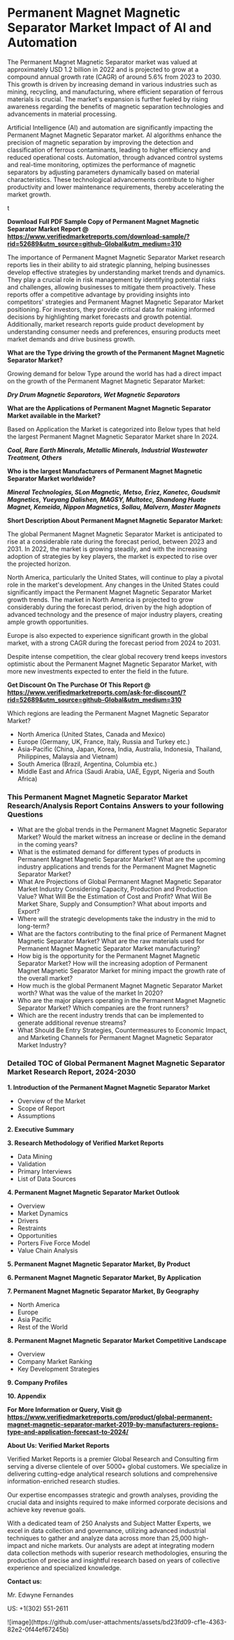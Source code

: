 <h1>Permanent Magnet Magnetic Separator Market Impact of AI and Automation</h1><p>The Permanent Magnet Magnetic Separator market was valued at approximately USD 1.2 billion in 2022 and is projected to grow at a compound annual growth rate (CAGR) of around 5.6% from 2023 to 2030. This growth is driven by increasing demand in various industries such as mining, recycling, and manufacturing, where efficient separation of ferrous materials is crucial. The market's expansion is further fueled by rising awareness regarding the benefits of magnetic separation technologies and advancements in material processing.</p><p>Artificial Intelligence (AI) and automation are significantly impacting the Permanent Magnet Magnetic Separator market. AI algorithms enhance the precision of magnetic separation by improving the detection and classification of ferrous contaminants, leading to higher efficiency and reduced operational costs. Automation, through advanced control systems and real-time monitoring, optimizes the performance of magnetic separators by adjusting parameters dynamically based on material characteristics. These technological advancements contribute to higher productivity and lower maintenance requirements, thereby accelerating the market growth.</p>t</p><p id="" class=""><strong>Download Full PDF Sample Copy of Permanent Magnet Magnetic Separator Market Report @ <a href="https://www.verifiedmarketreports.com/download-sample/?rid=52689&utm_source=github-Global&utm_medium=310" target="_blank">https://www.verifiedmarketreports.com/download-sample/?rid=52689&utm_source=github-Global&utm_medium=310</a></strong></p><p>The importance of&nbsp;Permanent Magnet Magnetic Separator Market research reports lies in their ability to aid strategic planning, helping businesses develop effective strategies by understanding market trends and dynamics. They play a crucial role in risk management by identifying potential risks and challenges, allowing businesses to mitigate them proactively. These reports offer a competitive advantage by providing insights into competitors' strategies and Permanent Magnet Magnetic Separator Market positioning. For investors, they provide critical data for making informed decisions by highlighting market forecasts and growth potential. Additionally, market research reports guide product development by understanding consumer needs and preferences, ensuring products meet market demands and drive business growth.</p><p><strong>What are the&nbsp;Type driving the growth of the Permanent Magnet Magnetic Separator Market?</strong></p><p id="" class="">Growing demand for below Type around the world has had a direct impact on the growth of the Permanent Magnet Magnetic Separator Market:</p><em><strong>Dry Drum Magnetic Separators, Wet Magnetic Separators</strong></em></p><strong>What are the&nbsp;Applications&nbsp;of Permanent Magnet Magnetic Separator Market available in the Market?</strong></p><p id="" class="">Based on Application the Market is categorized into Below types that held the largest Permanent Magnet Magnetic Separator Market share In 2024.</p><em><strong>Coal, Rare Earth Minerals, Metallic Minerals, Industrial Wastewater Treatment, Others</strong></em></p><strong>Who is the largest Manufacturers of Permanent Magnet Magnetic Separator Market worldwide?</strong></p><p><em><strong>Mineral Technologies, SLon Magnetic, Metso, Eriez, Kanetec, Goudsmit Magnetics, Yueyang Dalishen, MAGSY, Multotec, Shandong Huate Magnet, Kemeida, Nippon Magnetics, Sollau, Malvern, Master Magnets</strong></em></p><p id="" class=""><strong>Short Description About Permanent Magnet Magnetic Separator Market:</strong></p><p>The global Permanent Magnet Magnetic Separator Market is anticipated to rise at a considerable rate during the forecast period, between 2023 and 2031. In 2022, the market is growing steadily, and with the increasing adoption of strategies by key players, the market is expected to rise over the projected horizon.</p><p>North America, particularly the United States, will continue to play a pivotal role in the market's development. Any changes in the United States could significantly impact the Permanent Magnet Magnetic Separator Market growth trends. The market in North America is projected to grow considerably during the forecast period, driven by the high adoption of advanced technology and the presence of major industry players, creating ample growth opportunities.</p><p>Europe is also expected to experience significant growth in the global market, with a strong CAGR during the forecast period from 2024 to 2031.</p><p>Despite intense competition, the clear global recovery trend keeps investors optimistic about the Permanent Magnet Magnetic Separator Market, with more new investments expected to enter the field in the future.</p><p id="" class=""><strong>Get Discount On The Purchase Of This Report @ <a href="https://www.verifiedmarketreports.com/ask-for-discount/?rid=52689&utm_source=github-Global&utm_medium=310" target="_blank">https://www.verifiedmarketreports.com/ask-for-discount/?rid=52689&utm_source=github-Global&utm_medium=310</a></strong></p>Which regions are leading the Permanent Magnet Magnetic Separator Market?</p><ul><li>North America (United States, Canada and Mexico)</li><li>Europe (Germany, UK, France, Italy, Russia and Turkey etc.)</li><li>Asia-Pacific (China, Japan, Korea, India, Australia, Indonesia, Thailand, Philippines, Malaysia and Vietnam)</li><li>South America (Brazil, Argentina, Columbia etc.)</li><li>Middle East and Africa (Saudi Arabia, UAE, Egypt, Nigeria and South Africa)</li></ul><h3 id="" class="">This Permanent Magnet Magnetic Separator Market Research/Analysis Report Contains Answers to your following Questions</h3><ul><li>What are the global trends in the Permanent Magnet Magnetic Separator Market? Would the market witness an increase or decline in the demand in the coming years?</li><li>What is the estimated demand for different types of products in Permanent Magnet Magnetic Separator Market? What are the upcoming industry applications and trends for the Permanent Magnet Magnetic Separator Market?</li><li>What Are Projections of Global Permanent Magnet Magnetic Separator Market Industry Considering Capacity, Production and Production Value? What Will Be the Estimation of Cost and Profit? What Will Be Market Share, Supply and Consumption? What about imports and Export?</li><li>Where will the strategic developments take the industry in the mid to long-term?</li><li>What are the factors contributing to the final price of Permanent Magnet Magnetic Separator Market? What are the raw materials used for Permanent Magnet Magnetic Separator Market manufacturing?</li><li>How big is the opportunity for the Permanent Magnet Magnetic Separator Market? How will the increasing adoption of Permanent Magnet Magnetic Separator Market for mining impact the growth rate of the overall market?</li><li>How much is the global Permanent Magnet Magnetic Separator Market worth? What was the value of the market In 2020?</li><li>Who are the major players operating in the Permanent Magnet Magnetic Separator Market? Which companies are the front runners?</li><li>Which are the recent industry trends that can be implemented to generate additional revenue streams?</li><li>What Should Be Entry Strategies, Countermeasures to Economic Impact, and Marketing Channels for Permanent Magnet Magnetic Separator Market Industry?</li></ul><h3 id="" class="">Detailed TOC of Global Permanent Magnet Magnetic Separator Market Research Report, 2024-2030</h3><p id="" class=""><strong>1. Introduction of the Permanent Magnet Magnetic Separator Market</strong></p><ul><li>Overview of the Market</li><li>Scope of Report</li><li>Assumptions</li></ul><p id="" class=""><strong>2. Executive Summary</strong></p><p id="" class=""><strong>3. Research Methodology of Verified Market Reports</strong></p><ul><li>Data Mining</li><li>Validation</li><li>Primary Interviews</li><li>List of Data Sources</li></ul><p id="" class=""><strong>4. Permanent Magnet Magnetic Separator Market Outlook</strong></p><ul><li>Overview</li><li>Market Dynamics</li><li>Drivers</li><li>Restraints</li><li>Opportunities</li><li>Porters Five Force Model</li><li>Value Chain Analysis</li></ul><p id="" class=""><strong>5. Permanent Magnet Magnetic Separator Market, By Product</strong></p><p id="" class=""><strong>6. Permanent Magnet Magnetic Separator Market, By Application</strong></p><p id="" class=""><strong>7. Permanent Magnet Magnetic Separator Market, By Geography</strong></p><ul><li>North America</li><li>Europe</li><li>Asia Pacific</li><li>Rest of the World</li></ul><p id="" class=""><strong>8. Permanent Magnet Magnetic Separator Market Competitive Landscape</strong></p><ul><li>Overview</li><li>Company Market Ranking</li><li>Key Development Strategies</li></ul><p id="" class=""><strong>9. Company Profiles</strong></p><p id="" class=""><strong>10. Appendix</strong></p><p id="" class=""><strong>For More Information or Query, Visit @ <a href="https://www.verifiedmarketreports.com/product/global-permanent-magnet-magnetic-separator-market-2019-by-manufacturers-regions-type-and-application-forecast-to-2024/" target="_blank">https://www.verifiedmarketreports.com/product/global-permanent-magnet-magnetic-separator-market-2019-by-manufacturers-regions-type-and-application-forecast-to-2024/</a></strong></p><p id="" class=""><strong>About Us: Verified Market Reports</strong></p><p id="" class="">Verified Market Reports is a premier Global Research and Consulting firm serving a diverse clientele of over 5000+ global customers. We specialize in delivering cutting-edge analytical research solutions and comprehensive information-enriched research studies.</p><p id="" class="">Our expertise encompasses strategic and growth analyses, providing the crucial data and insights required to make informed corporate decisions and achieve key revenue goals.</p><p id="" class="">With a dedicated team of 250 Analysts and Subject Matter Experts, we excel in data collection and governance, utilizing advanced industrial techniques to gather and analyze data across more than 25,000 high-impact and niche markets. Our analysts are adept at integrating modern data collection methods with superior research methodologies, ensuring the production of precise and insightful research based on years of collective experience and specialized knowledge.</p><p id="" class=""><strong>Contact us:</strong></p><p id="" class="">Mr. Edwyne Fernandes</p><p id="" class="">US: +1(302) 551-2611</p>
![image](https://github.com/user-attachments/assets/bd23fd09-cf1e-4363-82e2-0f44ef67245b)
